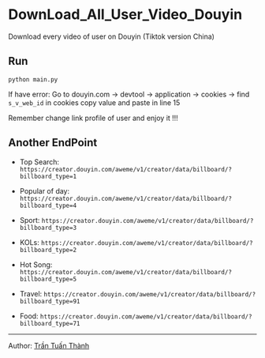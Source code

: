 # DownLoad_All_User_Video_Douyin
Download every video of user on Douyin (Tiktok version China)

Run
------------
	python main.py

If have error: Go to douyin.com -> devtool -> application -> cookies -> find `s_v_web_id` in cookies copy value and paste in line 15

Remember change link profile of user and enjoy it !!!

Another EndPoint
-------------
- Top Search: `https://creator.douyin.com/aweme/v1/creator/data/billboard/?billboard_type=1`
	
- Popular of day: `https://creator.douyin.com/aweme/v1/creator/data/billboard/?billboard_type=4`
	
- Sport: `https://creator.douyin.com/aweme/v1/creator/data/billboard/?billboard_type=3`
	
- KOLs: `https://creator.douyin.com/aweme/v1/creator/data/billboard/?billboard_type=2`
	
- Hot Song: `https://creator.douyin.com/aweme/v1/creator/data/billboard/?billboard_type=5`

- Travel: `https://creator.douyin.com/aweme/v1/creator/data/billboard/?billboard_type=91`

- Food: `https://creator.douyin.com/aweme/v1/creator/data/billboard/?billboard_type=71`
-------------
Author: [Trần Tuấn Thành](https://www.facebook.com/trantuanthanh0803/)
